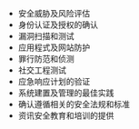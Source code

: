 

- 安全威胁及风险评估
- 身份认证及授权的确认
- 漏洞扫描和测试
- 应用程式及网站防护
- 罪行防范和侦测
- 社交工程测试
- 应急响应计划的验证
- 系统建置及管理的最佳实践
- 确认遵循相关的安全法规和标准
- 资讯安全教育和培训的提供